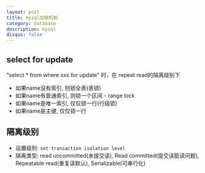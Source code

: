 ```yaml
---
layout: post
title: mysql加锁机制
category: database
description: mysql
disqus: false
---
```


## select for update      
"select * from where xxx for update" 时，在 repeat read的隔离级别下
* 如果name没有索引, 则锁全表(表锁)
* 如果name有普通索引, 则锁一个区间 - range lock
* 如果name是唯一索引, 仅仅锁一行(行级锁)
* 如果name是主键, 仅仅锁一行

## 隔离级别
* 设置级别: `set transaction isolation level`
* 隔离类型: read uncommitted(未提交读), Read committed(提交读脏读问题), Repeatable read(重复读默认), Serializable(可串行化)

